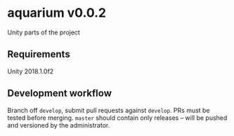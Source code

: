 # aquarium v0.0.2
Unity parts of the project

## Requirements
Unity 2018.1.0f2

## Development workflow
Branch off `develop`, submit pull requests against `develop`. PRs must be tested before merging. `master` should contain only releases – will be pushed and versioned by the administrator.
